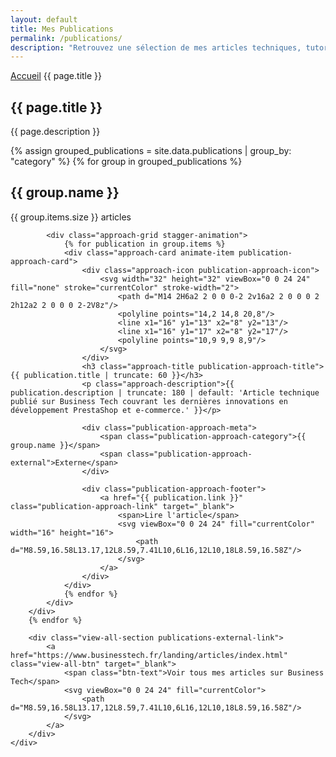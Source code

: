 ```yaml
---
layout: default
title: Mes Publications
permalink: /publications/
description: "Retrouvez une sélection de mes articles techniques, tutoriels et analyses approfondies sur le développement web, l'e-commerce et l'intelligence artificielle, publiés sur le blog de Business Tech."
---
```


<section class="page-hero-section">
    <div class="container">
        <nav class="breadcrumb">
            <a href="/">Accueil</a>
            <span>{{ page.title }}</span>
        </nav>
        <div class="hero-content">
            <h1>{{ page.title }}</h1>
            <p class="section-description">{{ page.description }}</p>
        </div>
    </div>
</section>

<section class="section publications-page-section">
    <div class="container">
        {% assign grouped_publications = site.data.publications | group_by: "category" %}
        {% for group in grouped_publications %}
        <div class="publications-category-section">
            <div class="category-header">
                <h2 class="category-title">{{ group.name }}</h2>
                <span class="category-count">{{ group.items.size }} articles</span>
            </div>
            
            <div class="approach-grid stagger-animation">
                {% for publication in group.items %}
                <div class="approach-card animate-item publication-approach-card">
                    <div class="approach-icon publication-approach-icon">
                        <svg width="32" height="32" viewBox="0 0 24 24" fill="none" stroke="currentColor" stroke-width="2">
                            <path d="M14 2H6a2 2 0 0 0-2 2v16a2 2 0 0 0 2 2h12a2 2 0 0 0 2-2V8z"/>
                            <polyline points="14,2 14,8 20,8"/>
                            <line x1="16" y1="13" x2="8" y2="13"/>
                            <line x1="16" y1="17" x2="8" y2="17"/>
                            <polyline points="10,9 9,9 8,9"/>
                        </svg>
                    </div>
                    <h3 class="approach-title publication-approach-title">{{ publication.title | truncate: 60 }}</h3>
                    <p class="approach-description">{{ publication.description | truncate: 180 | default: 'Article technique publié sur Business Tech couvrant les dernières innovations en développement PrestaShop et e-commerce.' }}</p>
                    
                    <div class="publication-approach-meta">
                        <span class="publication-approach-category">{{ group.name }}</span>
                        <span class="publication-approach-external">Externe</span>
                    </div>
                    
                    <div class="publication-approach-footer">
                        <a href="{{ publication.link }}" class="publication-approach-link" target="_blank">
                            <span>Lire l'article</span>
                            <svg viewBox="0 0 24 24" fill="currentColor" width="16" height="16">
                                <path d="M8.59,16.58L13.17,12L8.59,7.41L10,6L16,12L10,18L8.59,16.58Z"/>
                            </svg>
                        </a>
                    </div>
                </div>
                {% endfor %}
            </div>
        </div>
        {% endfor %}
        
        <div class="view-all-section publications-external-link">
            <a href="https://www.businesstech.fr/landing/articles/index.html" class="view-all-btn" target="_blank">
                <span class="btn-text">Voir tous mes articles sur Business Tech</span>
                <svg viewBox="0 0 24 24" fill="currentColor">
                    <path d="M8.59,16.58L13.17,12L8.59,7.41L10,6L16,12L10,18L8.59,16.58Z"/>
                </svg>
            </a>
        </div>
    </div>
</section>